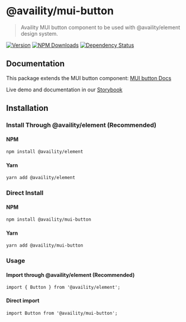 # @availity/mui-button

> Availity MUI button component to be used with @availity/element design system.

[![Version](https://img.shields.io/npm/v/@availity/mui-button.svg?style=for-the-badge)](https://www.npmjs.com/package/@availity/mui-button)
[![NPM Downloads](https://img.shields.io/npm/dt/@availity/mui-button.svg?style=for-the-badge)](https://www.npmjs.com/package/@availity/mui-button)
[![Dependency Status](https://img.shields.io/librariesio/release/npm/@availity/mui-button?style=for-the-badge)](https://github.com/Availity/availity-react/blob/master/packages/mui-button/package.json)

## Documentation

This package extends the MUI button component: [MUI button Docs](https://mui.com/components/button/)

Live demo and documentation in our [Storybook](https://availity.github.io/element/?path=/docs/components-button-introduction--docs)

## Installation

### Install Through @availity/element (Recommended)

#### NPM

```bash
npm install @availity/element
```

#### Yarn

```bash
yarn add @availity/element
```

### Direct Install

#### NPM

```bash
npm install @availity/mui-button
```

#### Yarn

```bash
yarn add @availity/mui-button
```

### Usage

#### Import through @availity/element (Recommended)

```tsx
import { Button } from '@availity/element';
```

#### Direct import

```tsx
import Button from '@availity/mui-button';
```
